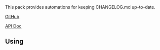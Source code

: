 This pack provides automations for keeping CHANGELOG.md up-to-date.

[GitHub][]

[API Doc][api-doc]

[github]: https://github.com/atomist/sdm-pack-changelog (GitHub Repository)
[api-doc]: https://atomist.github.io/sdm-pack-changelog/ (API Docs)

## Using

<!--

## Usage

1. First install the dependency in your SDM project

```
$ npm install @atomist/sdm-pack-changelog
```

2. Install the support

```
import { changelogSupport } from "@atomist/sdm-pack-changelog";

sdm.addExtensionPacks(
    changelogSupport()
);
```

3. Add configuration to your client configuration

```
// no configuration needed
```

-->
